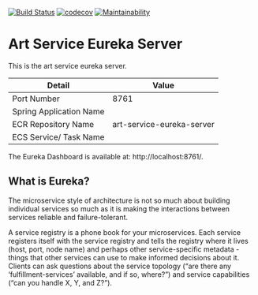 [![Build Status](https://travis-ci.com/JamesCollerton/Art_Service_Eureka_Server.svg?token=KdiR1xs9jsHVYsSCNwx4&branch=master)](https://travis-ci.com/JamesCollerton/Art_Service_Eureka_Server)
[![codecov](https://codecov.io/gh/JamesCollerton/Art_Service_Eureka_Server/branch/master/graph/badge.svg)](https://codecov.io/gh/JamesCollerton/Art_Service_Eureka_Server)
[![Maintainability](https://api.codeclimate.com/v1/badges/265dca807d23c7f1719e/maintainability)](https://codeclimate.com/github/JamesCollerton/Art_Service_Eureka_Server/maintainability)

# Art Service Eureka Server

This is the art service eureka server.

Detail | Value
------------ | -------------
Port Number | 8761
Spring Application Name | 
ECR Repository Name | art-service-eureka-server
ECS Service/ Task Name |

The Eureka Dashboard is available at: http://localhost:8761/.

## What is Eureka?

The microservice style of architecture is not so much about building individual services so much as it is making the interactions between services reliable and failure-tolerant. 

A service registry is a phone book for your microservices. Each service registers itself with the service registry and tells the registry where it lives (host, port, node name) and perhaps other service-specific metadata - things that other services can use to make informed decisions about it. Clients can ask questions about the service topology (“are there any ‘fulfillment-services’ available, and if so, where?”) and service capabilities (“can you handle X, Y, and Z?”).
